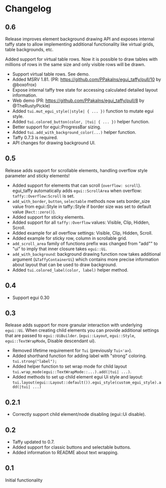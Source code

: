 # Changelog

## 0.6

Release improves element background drawing API and exposes internal taffy state to allow implementing additional functionality like virtual grids, table backgrounds, etc.

Added support for virtual table rows. Now it is possible to draw tables with millions of rows in the same size and only visible rows will be drawn.

* Support virtual table rows. See demo.
* Added MSRV 1.81. (PR: https://github.com/PPakalns/egui_taffy/pull/10 by @boxofrox)
* Expose internal taffy tree state for accessing calculated detailed layout information.
* Web demo (PR: https://github.com/PPakalns/egui_taffy/pull/8 by @TheRustyPickle)
* Added `tui.mut_egui_style(|style| { ... })` function to mutate egui style.
* Added `tui.colored_button(color, |tui| { ... })` helper function.
* Better support for egui::ProgressBar sizing.
* Added `tui.add_with_background_color(...)` helper function.
* Taffy 0.7.3 is required.
* API changes for drawing background UI.

## 0.5

Release adds support for scrollable elements, handling overflow style parameter and sticky elements!

* Added support for elements that can scroll (`overflow: scroll`).
  egui_taffy automatically adds `egui::ScrollArea` when overflow: `taffy::Overflow:Scroll` is set.
* `add_with_border`, `button`, `selectable` methods now sets border_size value from egui::Style in taffy::Style if border size was set to default value (`Rect::zero()`).
* Added support for sticky elements.
* Added support for all `taffy::Overflow` values: Visible, Clip, Hidden, Scroll.
* Added example for all overflow settings: Visible, Clip, Hidden, Scroll.
* Added example for sticky row, column in scrollable grid.
* `add_scroll_area` family of functions prefix was changed from "add"" to "ui" to imply that inner closure
  takes `egui::Ui`.
* `add_with_background`: background drawing function now takes additional argument (`&TaffyContainerUi`) 
  which contains more precise information about layout that can be used to draw background.
* Added `tui.colored_label(color, label)` helper method.

## 0.4

* Support egui 0.30

## 0.3

Release adds support for more granular interaction with underlying `egui::Ui`.
When creating child elements you can provide additional settings that are passed to `egui::UiBuilder`.
(`egui::Layout`, `egui::Style`, `egui::TextWrapMode`, Disable descendant ui).

* Removed lifetime requirement for `Tui` (previously `Tui<'a>`).
* Added shorthand function for adding label with "strong" coloring. `tui.strong("label");`
* Added helper function to set wrap mode for child layout `tui.wrap_mode(egui::TextWrapMode::...).add(|tui| ...)`.
* Added methods to set up child element egui Ui style and layout: `tui.layout(egui::Layout::default()).egui_style(custom_egui_style).add(|tui| ...)`

## 0.2.1

* Correctly support child element/node disabling (egui::Ui disable).

## 0.2

* Taffy updated to 0.7.
* Added support for classic buttons and selectable buttons.
* Added information to README about text wrapping.

## 0.1

Initial functionality
